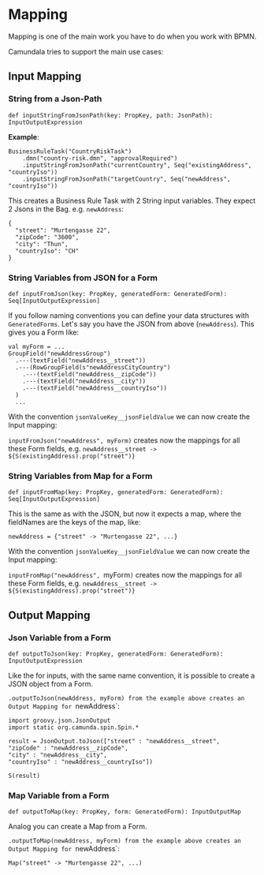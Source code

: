 # Mapping
Mapping is one of the main work you have to do when you work with BPMN.

Camundala tries to support the main use cases:

## Input Mapping
### String from a Json-Path
`def inputStringFromJsonPath(key: PropKey, path: JsonPath): InputOutputExpression`

**Example**: 

    BusinessRuleTask("CountryRiskTask")
        .dmn("country-risk.dmn", "approvalRequired")
        .inputStringFromJsonPath("currentCountry", Seq("existingAddress", "countryIso"))
        .inputStringFromJsonPath("targetCountry", Seq("newAddress", "countryIso"))
        
This creates a Business Rule Task with 2 String input variables. 
They expect 2 Jsons in the Bag. e.g. `newAddress`:

    {
      "street": "Murtengasse 22",
      "zipCode": "3600",
      "city": "Thun",
      "countryIso": "CH"
    }
    
### String Variables from JSON for a Form
`def inputFromJson(key: PropKey, generatedForm: GeneratedForm): Seq[InputOutputExpression]`

If you follow naming conventions you can define your data structures with `GeneratedForms`.
Let's say you have the JSON from above (`newAddress`). This gives you a Form like:

    val myForm = ...
    GroupField("newAddressGroup")
      .---(textField("newAddress__street"))
      .---(RowGroupField(s"newAddressCityCountry")
        .---(textField("newAddress__zipCode"))
        .---(textField("newAddress__city"))
        .---(textField("newAddress__countryIso"))
      )
      ...
      
With the convention `jsonValueKey__jsonFieldValue` we can now create the Input mapping:

`inputFromJson("newAddress", myForm)` creates now the mappings for all these Form fields, e.g.
`newAddress__street -> ${S(existingAddress).prop("street")}`

### String Variables from Map for a Form
`def inputFromMap(key: PropKey, generatedForm: GeneratedForm): Seq[InputOutputExpression]`

This is the same as with the JSON, but now it expects a map, where the fieldNames are the keys of the map, like:

    newAddress = {"street" -> "Murtengasse 22", ...}
      
With the convention `jsonValueKey__jsonFieldValue` we can now create the Input mapping:

`inputFromMap("newAddress", `myForm`)` creates now the mappings for all these Form fields, e.g.
`newAddress__street -> ${S(existingAddress).prop("street")}`

## Output Mapping
### Json Variable from a Form
`def outputToJson(key: PropKey, generatedForm: GeneratedForm): InputOutputExpression`

Like the for inputs, with the same name convention, it is possible to create a JSON object from a Form.

`.outputToJson(newAddress, myForm) from the example above creates an Output Mapping for `newAddress`:

    import groovy.json.JsonOutput
    import static org.camunda.spin.Spin.*
    
    result = JsonOutput.toJson(["street" : "newAddress__street",
    "zipCode" : "newAddress__zipCode",
    "city" : "newAddress__city",
    "countryIso" : "newAddress__countryIso"])
    
    S(result)

### Map Variable from a Form
`def outputToMap(key: PropKey, form: GeneratedForm): InputOutputMap`

Analog you can create a Map from a Form.

`.outputToMap(newAddress, myForm) from the example above creates an Output Mapping for `newAddress`:

    Map("street" -> "Murtengasse 22", ...)
